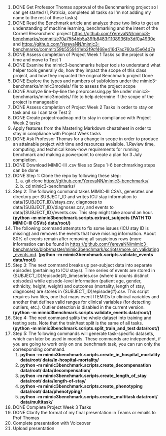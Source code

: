 1. DONE Get Professor Thomas approval of the Benchmarking project	so I can get started (I, Patricia, completed all tasks so I'm not adding my name to the rest of these tasks)
1. DONE Read the  Benchmark article and analyze these two links to get an understanding of machine learning, benchmarking and the intent of the Cornell Researchers' project https://github.com/YerevaNN/mimic3-benchmarks/commit/e70a7554bb5a39fb8483f1108936fb3df0a4930e  and	
https://github.com/YerevaNN/mimic3-benchmarks/commit/59b5559141eb3f9cf468e416d7ac760a45e64d7e	
1. DONE Assess completion of Project Week 1 Tasks so the project is on time and move to Test 1 
1. DONE Examine the mimic3-benchmarks helper tools 	to understand what helper tools generally do, how they impact the scope of this class project, and how they impacted the original Benchmark project	Done
1. DONE Explore the types and numbers of subfolders under the  mimic3-benchmarks/mimic3models/ file to assess the project scope
1. DONE Analyze line-by-line the preprocessing.py file under mimic3-benchmarks/mimic3models/ file	to help determine if the scope of the project is manageable
1. DONE Assess completion of Project Week 2 Tasks in order to stay on task and so I can take Test 2
1. DONE Create projectroadmap.md to stay in compliance with Project Week 2 tasks
1. Apply features from the Mastering Markdown cheatsheet 	in order to stay in compliance with Project Week tasks 
1. DONE Ask Professor Thomas for a change in scope	in order to produce an attainable project with time and resources avaialble. 
1.Review time, computing, and technical know-how requirements  for running benchmark and making a powerpoint to create a plan for 3 July completion. 
1. DONE Download MIMIC-III .csv files	so Steps 1-6 benchmarking steps can be done
1. DONE Step 1: Clone the repo by following these step:
    1. a. git clone https://github.com/YerevaNN/mimic3-benchmarks/
    1. b. cd mimic3-benchmarks/
1. Step 2: The following command takes MIMIC-III CSVs, generates one directory per SUBJECT_ID and writes ICU stay information to data/{SUBJECT_ID}/stays.csv, diagnoses to data/{SUBJECT_ID}/diagnoses.csv, and events to data/{SUBJECT_ID}/events.csv. This step might take around an hour. **(python -m mimic3benchmark.scripts.extract_subjects {PATH TO MIMIC-III CSVs} data/root/)**
1. The following command attempts to fix some issues (ICU stay ID is missing) and removes the events that have missing information. About 80% of events remain after removing all suspicious rows (more information can be found in https://github.com/YerevaNN/mimic3-benchmarks/blob/master/mimic3benchmark/scripts/more_on_validating_events.md. **(python -m mimic3benchmark.scripts.validate_events data/root/)**
1. Step 3: The next command breaks up per-subject data into separate episodes (pertaining to ICU stays). Time series of events are stored in {SUBJECT_ID}/episode{#}_timeseries.csv (where # counts distinct episodes) while episode-level information (patient age, gender, ethnicity, height, weight) and outcomes (mortality, length of stay, diagnoses) are stores in {SUBJECT_ID}/episode{#}.csv. This script requires two files, one that maps event ITEMIDs to clinical variables and another that defines valid ranges for clinical variables (for detecting outliers, etc.). Outlier detection is disabled in the current version. **(python -m mimic3benchmark.scripts.validate_events data/root/)**
1. Step 4: The next command splits the whole dataset into training and testing sets. Note that the train/test split is the same of all tasks. **(python -m mimic3benchmark.scripts.split_train_and_test data/root/)**
1. Step 5: The following commands will generate task-specific datasets, which can later be used in models. These commands are independent, if you are going to work only on one benchmark task, you can run only the corresponding command.
    1. **python -m mimic3benchmark.scripts.create_in_hospital_mortality data/root/ data/in-hospital-mortality/**
    1. **python -m mimic3benchmark.scripts.create_decompensation data/root/ data/decompensation/**
    1. **python -m mimic3benchmark.scripts.create_length_of_stay data/root/ data/length-of-stay/**
    1. **python -m mimic3benchmark.scripts.create_phenotyping data/root/ data/phenotyping/**
    1. **python -m mimic3benchmark.scripts.create_multitask data/root/ data/multitask/**
18. DONE Complete Project Week 3 Tasks 
19. DONE Clarify the format of my final presentation in Teams or emails to Prof Thomas
20. Complete presentation with Voiceover
21. Upload presentation
